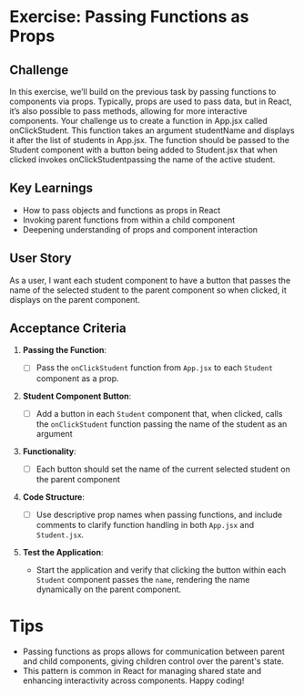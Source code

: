 # Exercise: Passing Functions as Props

## Challenge

In this exercise, we’ll build on the previous task by passing functions to components via props.
Typically, props are used to pass data, but in React, it’s also possible to pass methods, allowing for more interactive components.
Your challenge us to create a function in App.jsx called onClickStudent. This function takes an argument studentName and displays it after the list of students in App.jsx.
The function should be passed to the Student component with a button being added to Student.jsx that when clicked invokes onClickStudentpassing the name of the active student.

## Key Learnings

- How to pass objects and functions as props in React
- Invoking parent functions from within a child component
- Deepening understanding of props and component interaction

## User Story

As a user, I want each student component to have a button that passes the name of the selected student to the parent component so when clicked, it displays on the parent component.

## Acceptance Criteria

1. **Passing the Function**:

   - [ ] Pass the `onClickStudent` function from `App.jsx` to each `Student` component as a prop.

2. **Student Component Button**:

   - [ ] Add a button in each `Student` component that, when clicked, calls the `onClickStudent` function passing the name of the student as an argument

3. **Functionality**:

   - [ ] Each button should set the name of the current selected student on the parent component

4. **Code Structure**:

   - [ ] Use descriptive prop names when passing functions, and include comments to clarify function handling in both `App.jsx` and `Student.jsx`.

5. **Test the Application**:

   - Start the application and verify that clicking the button within each `Student` component passes the `name`, rendering the name dynamically on the parent component.

# Tips

- Passing functions as props allows for communication between parent and child components, giving children control over the parent's state.
- This pattern is common in React for managing shared state and enhancing interactivity across components.
  Happy coding!
